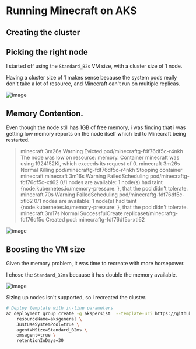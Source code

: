 # Running Minecraft on AKS

## Creating the cluster


## Picking the right node

I started off using the `Standard_B2s` VM size, with a cluster size of 1 node.

Having a cluster size of 1 makes sense because the system pods really don't take a lot of resource, and Minecraft can't run on multiple replicas.

![image](https://user-images.githubusercontent.com/17914476/199238554-6e326c80-ab89-4cd7-8240-46e43332ea4b.png)



## Memory Contention.

Even though the node still has 1GB of free memory, i was finding that i was getting low memory reports on the node itself which led to Minecraft being restarted.

> minecraft     3m26s       Warning   Evicted                     pod/minecraftg-fdf76df5c-r4nkh          The node was low on resource: memory. Container minecraft was using 1924152Ki, which exceeds its request of 0.
minecraft     3m26s       Normal    Killing                     pod/minecraftg-fdf76df5c-r4nkh          Stopping container minecraft
minecraft     3m16s       Warning   FailedScheduling            pod/minecraftg-fdf76df5c-xtl62          0/1 nodes are available: 1 node(s) had taint {node.kubernetes.io/memory-pressure: }, that the pod didn't tolerate.
minecraft     70s         Warning   FailedScheduling            pod/minecraftg-fdf76df5c-xtl62          0/1 nodes are available: 1 node(s) had taint {node.kubernetes.io/memory-pressure: }, that the pod didn't tolerate.
minecraft     3m17s       Normal    SuccessfulCreate            replicaset/minecraftg-fdf76df5c         Created pod: minecraftg-fdf76df5c-xtl62

![image](https://user-images.githubusercontent.com/17914476/199239005-49284bf8-0e70-4a55-8408-a225ff8a20ed.png)


## Boosting the VM size

Given the memory problem, it was time to recreate with more horsepower.

I chose the `Standard_B2ms` because it has double the memory available.

![image](https://user-images.githubusercontent.com/17914476/199243722-ae19668b-e819-4bf3-be12-7bb6f337e2f5.png)

Sizing up nodes isn't supported, so i recreated the cluster.

```bash
# Deploy template with in-line parameters
az deployment group create -g akspersist  --template-uri https://github.com/Azure/AKS-Construction/releases/download/0.9.2/main.json --parameters \
	resourceName=aksgeneral \
	JustUseSystemPool=true \
	agentVMSize=Standard_B2ms \
	omsagent=true \
	retentionInDays=30
```
